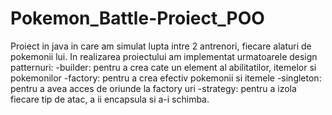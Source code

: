 # Pokemon_Battle-Proiect_POO

Proiect in java in care am simulat lupta intre 2 antrenori, fiecare alaturi de pokemonii lui.
In realizarea proiectului am implementat urmatoarele design patternuri:
-builder: pentru a crea cate un element al abilitatilor, itemelor si pokemonilor
-factory: pentru a crea efectiv pokemonii si itemele
-singleton: pentru a avea acces de oriunde la factory uri
-strategy: pentru a izola fiecare tip de atac, a ii encapsula si a-i schimba.
